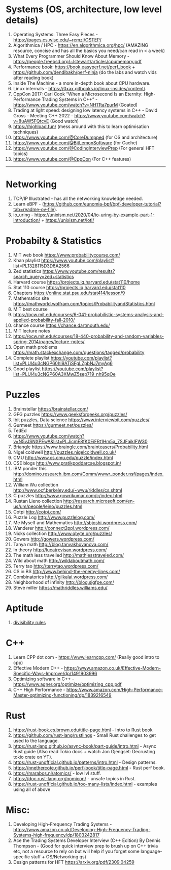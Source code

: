 # Systems (OS, architecture, low level details)
  1. Operating Systems: Three Easy Pieces - https://pages.cs.wisc.edu/~remzi/OSTEP/
  2. Algorithmica / HPC - https://en.algorithmica.org/hpc/ (AMAZING resource, concise and has all the basics you need/can read in < a week)
  3. What Every Programmer Should Know About Memory - https://people.freebsd.org/~lstewart/articles/cpumemory.pdf
  4. Performance book: https://book.easyperf.net/perf_book + https://github.com/dendibakh/perf-ninja (do the labs and watch vids after reading book)
  5. Inside The Machine - a more in-depth book about CPU hardware.
  6. Linux internals - https://0xax.gitbooks.io/linux-insides/content/.
  7. CppCon 2017: Carl Cook “When a Microsecond Is an Eternity: High-Performance Trading Systems in C++” - https://www.youtube.com/watch?v=NH1Tta7purM (Goated)
  8. Trading at light speed: designing low latency systems in C++ - David Gross - Meeting C++ 2022 - https://www.youtube.com/watch?v=8uAW5FQtcvE (Good watch)
  9. https://highload.fun/ (mess around with this to learn optimisation techniques)
 10. https://www.youtube.com/@CoreDumpped (for OS and architecture)
 11. https://www.youtube.com/@BitLemonSoftware (for Cache)
 12. https://www.youtube.com/@CodingInterviewPrep (For general HFT topics)
 13. https://www.youtube.com/@CppCon (For C++ features)

---

# Networking
  1. TCP/IP Illustrated - has all the networking knowledge needed.
  2. Learn eBPF - (https://github.com/eunomia-bpf/bpf-developer-tutorial?tab=readme-ov-file).
  3. io_uring - https://unixism.net/2020/04/io-uring-by-example-part-1-introduction/ + https://unixism.net/loti/

# Probabilty & Statistics
1. MIT web book https://www.probabilitycourse.com/ <br>
2. Khan playlist https://www.youtube.com/playlist?list=PL1328115D3D8A2566 <br>
3. Zed statistics https://www.youtube.com/results?search_query=zed+statistics <br>
4. Harvard course  https://projects.iq.harvard.edu/stat110/home <br>
5. Stat 110 course https://projects.iq.harvard.edu/stat110 <br>
6. Chapters https://online.stat.psu.edu/stat414/lesson/9 <br>
7. Mathematics site  https://mathworld.wolfram.com/topics/ProbabilityandStatistics.html <br>
8. MIT best course
9. https://ocw.mit.edu/courses/6-041-probabilistic-systems-analysis-and-applied-probability-fall-2010/ <br>
10. chance course https://chance.dartmouth.edu/ <br>
11. MIT lecture notes
12. https://ocw.mit.edu/courses/18-440-probability-and-random-variables-spring-2014/pages/lecture-notes/ <br>
13. Open math problems https://math.stackexchange.com/questions/tagged/probability <br>
14. Complete playlist https://youtube.com/playlist?list=PLUl4u3cNGP60hI9ATjSFgLZpbNJ7myAg6 <br>
15. Good playlist https://youtube.com/playlist?list=PLUl4u3cNGP60A3XMwZ5sep719_nh95qOe <br>

# Puzzles
1. Brainstellar https://brainstellar.com/ <br>
2. GFG puzzles https://www.geeksforgeeks.org/puzzles/<br>
3. Ibit puzzles, Data science https://www.interviewbit.com/puzzles/ <br> 
4. Gurmeet https://gurmeet.net/puzzles/ <br>
5. TedEd
6. https://www.youtube.com/watch?v=N5vJSNXPEwA&list=PLJicmE8fK0EiFRt1Hm5a_7SJFaikIFW30 <br>
7. Briangle https://www.braingle.com/brainteasers/Probability.html <br>
8. Nigel coldwell http://puzzles.nigelcoldwell.co.uk/ <br>
9. CMU http://www.cs.cmu.edu/puzzle/index.html <br>
10. CSE blogs http://www.pratikpoddarcse.blogspot.in/ <br>
11. IBM ponder this http://domino.research.ibm.com/Comm/wwwr_ponder.nsf/pages/index.html <br>
12. William Wu collection http://www.ocf.berkeley.edu/~wwu/riddles/cs.shtml <br>
13. C puzzles http://www.gowrikumar.com/c/index.html <br>
14. Rustan Lieno collection http://research.microsoft.com/en-us/um/people/leino/puzzles.html <br>
15. Cotpi http://cotpi.com/ <br>
16. Puzzle Log http://www.puzzlelog.com/ <br>
17. Me Myself and Mathematics http://sbjoshi.wordpress.com/ <br>
18. Wanderer http://connect2ppl.wordpress.com/ <br>
19. Nicks collection http://www.qbyte.org/puzzles/ <br>
20. Gowers http://gowers.wordpress.com/ <br>
21. Tanya math http://blog.tanyakhovanova.com/ <br>
22. In theory http://lucatrevisan.wordpress.com/ <br>
23. The math less travelled http://mathlesstraveled.com/ <br>
24. Wild about math http://wildaboutmath.com/ <br>
25. Terry tao http://terrytao.wordpress.com/ <br>
26. CS in BS http://www.behind-the-enemy-lines.com/ <br>
27. Combinatorics http://gilkalai.wordpress.com/ <br>
28. Neighborhood of infinity http://blog.sigfpe.com/ <br>
29. Steve miller https://mathriddles.williams.edu/ <br>

# Aptitude
1. [divisibility rules](https://www.geeksforgeeks.org/divisibility-rules/)

# C++
  1. Learn CPP dot com - https://www.learncpp.com/ (Really good intro to cpp)
  2. Effective Modern C++ - https://www.amazon.co.uk/Effective-Modern-Specific-Ways-Improve/dp/1491903996
  3. Optimizing software in C++ - https://www.agner.org/optimize/optimizing_cpp.pdf
  4. C++ High Performance - https://www.amazon.com/High-Performance-Master-optimizing-functioning/dp/1839216549

# Rust
  1. https://rust-book.cs.brown.edu/title-page.html - Intro to Rust book
  2. https://github.com/rust-lang/rustlings  - Small Rust challenges to get used to the language.
  3. https://rust-lang.github.io/async-book/part-guide/intro.html - Async Rust guide (Also read Tokio docs + watch
Jon Gjengset: Decrusting tokio crate on YT).
  4. https://rust-unofficial.github.io/patterns/intro.html - Design patterns.
  5. https://nnethercote.github.io/perf-book/title-page.html - Rust perf book.
  6. https://marabos.nl/atomics/ - low lvl stuff.
  7. https://doc.rust-lang.org/nomicon/ - unsafe topics in Rust.
  8. https://rust-unofficial.github.io/too-many-lists/index.html - examples using all of above

# Misc:
  1. Developing High-Frequency Trading Systems - https://www.amazon.co.uk/Developing-High-Frequency-Trading-Systems-high-frequency/dp/1803242817
  2. Ace the Trading Systems Developer Interview (C++ Edition) By Dennis Thompson - (Good for quick interview prep to brush up on C++ trivia etc, not a resource to rely on but will help if you forget some language-specific stuff + OS/Networking qs)
  3. Design patterns for HFT https://arxiv.org/pdf/2309.04259
